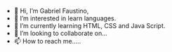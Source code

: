 - 👋 Hi, I’m Gabriel Faustino,
- 👀 I’m interested in learn languages.
- 🌱 I’m currently learning HTML, CSS and Java Script.
- 💞️ I’m looking to collaborate on...
- 📫 How to reach me.....

<!---
faustino777/faustino777 is a ✨ special ✨ repository because its `README.md` (this file) appears on your GitHub profile.
You can click the Preview link to take a look at your changes.
--->
